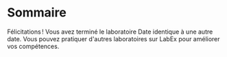 # Sommaire

Félicitations ! Vous avez terminé le laboratoire Date identique à une autre date. Vous pouvez pratiquer d'autres laboratoires sur LabEx pour améliorer vos compétences.
